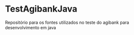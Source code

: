 # TestAgibankJava
Repositório para os fontes utilizados no teste do agibank para desenvolvimento em java
